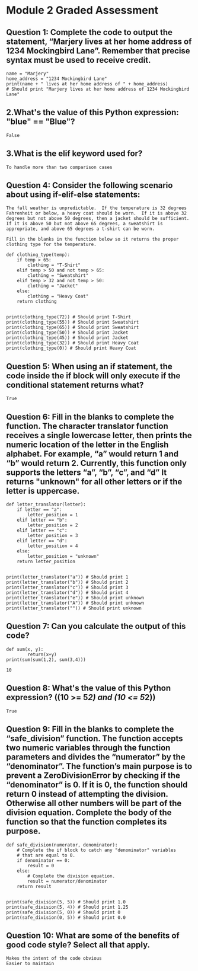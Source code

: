 # Module 2 Graded Assessment

## Question 1: Complete the code to output the statement, “Marjery lives at her home address of 1234 Mockingbird Lane”. Remember that precise syntax must be used to receive credit.

    name = "Marjery"
    home_address = "1234 Mockingbird Lane"
    print(name + " lives at her home address of " + home_address)
    # Should print "Marjery lives at her home address of 1234 Mockingbird Lane"

## 2.What's the value of this Python expression: "blue" == "Blue"?

    False

## 3.What is the elif keyword used for?

    To handle more than two comparison cases

## Question 4: Consider the following scenario about using if-elif-else statements:

    The fall weather is unpredictable.  If the temperature is 32 degrees Fahrenheit or below, a heavy coat should be worn.  If it is above 32 degrees but not above 50 degrees, then a jacket should be sufficient.  If it is above 50 but not above 65 degrees, a sweatshirt is appropriate, and above 65 degrees a t-shirt can be worn.  

    Fill in the blanks in the function below so it returns the proper clothing type for the temperature.

    def clothing_type(temp):
        if temp > 65:
            clothing = "T-Shirt"
        elif temp > 50 and not temp > 65:
            clothing = "Sweatshirt"
        elif temp > 32 and not temp > 50:
            clothing = "Jacket"
        else:
            clothing = "Heavy Coat"
        return clothing


    print(clothing_type(72)) # Should print T-Shirt
    print(clothing_type(55)) # Should print Sweatshirt
    print(clothing_type(65)) # Should print Sweatshirt
    print(clothing_type(50)) # Should print Jacket
    print(clothing_type(45)) # Should print Jacket
    print(clothing_type(32)) # Should print Heavy Coat
    print(clothing_type(0)) # Should print Heavy Coat


## Question 5: When using an if statement, the code inside the if block will only execute if the conditional statement returns what?

    True

## Question 6: Fill in the blanks to complete the function.  The character translator function receives a single lowercase letter, then prints the numeric location of the letter in the English alphabet.  For example, “a” would return 1 and “b” would return 2. Currently, this function only supports the letters “a”, “b”, “c”, and “d” It returns "unknown" for all other letters or if the letter is uppercase.

    def letter_translator(letter):
        if letter == "a":
            letter_position = 1
        elif letter == "b":
            letter_position = 2
        elif letter == "c":
            letter_position = 3
        elif letter == "d":
            letter_position = 4
        else:
            letter_position = "unknown"
        return letter_position


    print(letter_translator("a")) # Should print 1
    print(letter_translator("b")) # Should print 2
    print(letter_translator("c")) # Should print 3
    print(letter_translator("d")) # Should print 4
    print(letter_translator("e")) # Should print unknown
    print(letter_translator("A")) # Should print unknown
    print(letter_translator("")) # Should print unknown
	
## Question 7: Can you calculate the output of this code?

    def sum(x, y):
            return(x+y)
    print(sum(sum(1,2), sum(3,4)))

    10

## Question 8: What's the value of this Python expression? ((10 >= 5*2) and (10 <= 5*2))

    True

## Question 9: Fill in the blanks to complete the “safe_division” function. The function accepts two numeric variables through the function parameters and divides the “numerator” by the “denominator”. The function’s main purpose is to prevent a ZeroDivisionError by checking if the “denominator” is 0. If it is 0, the function should return 0 instead of attempting the division. Otherwise all other numbers will be part of the division equation. Complete the body of the function so that the function completes its purpose.

    def safe_division(numerator, denominator):
        # Complete the if block to catch any "denominator" variables
        # that are equal to 0.
        if denominator == 0:
            result = 0
        else:
            # Complete the division equation.
            result = numerator/denominator
        return result


    print(safe_division(5, 5)) # Should print 1.0
    print(safe_division(5, 4)) # Should print 1.25
    print(safe_division(5, 0)) # Should print 0
    print(safe_division(0, 5)) # Should print 0.0

## Question 10: What are some of the benefits of good code style? Select all that apply.

    Makes the intent of the code obvious
    Easier to maintain